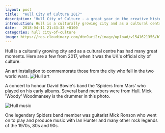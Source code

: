```yaml
---
layout: post
title:  "Hull City of Culture 2017"
description: "Hull City of Culture - a great year in the creative history of the city of Hull"
introduction: Hull is a culturally growing city and as a cultural centre has had many great moments. Here are a few from 2017, when it was the UK's official city of culture.
date:   2018-04-11 21:43:33 +0100
categories: hull city-of-culture
image: https://res.cloudinary.com/dtn9ari2r/image/upload/v1541621356/blog/March_25__2017_at_0647PM.jpg
---
```

<p>Hull is a culturally growing city and as a cultural centre has had many great moments. Here are a few from 2017, when it was the UK's official city of culture.</p>
<p>An art installation to commemorate those from the city who fell in the two world wars.
<img class="img-fluid" src="https://res.cloudinary.com/dtn9ari2r/image/upload/v1541621356/blog/March_25__2017_at_0647PM.jpg" alt="Hull art" >
<p>A concert to honour David Bowie's band the 'Spiders from Mars' who played on his early albums. Several band members were from Hull. Mick 'Woody' Woodmansey is the drummer in this photo.</p>
<img class="img-fluid" src="https://res.cloudinary.com/dtn9ari2r/image/upload/v1541621356/blog/March_25__2017_at_0931PM.jpg" alt="Hull music" >
<p>One legendary Spiders band member was guitarist Mick Ronson who went on to play and produce music with Ian Hunter and many other rock legends of the 1970s, 80s and 90s.</p> 